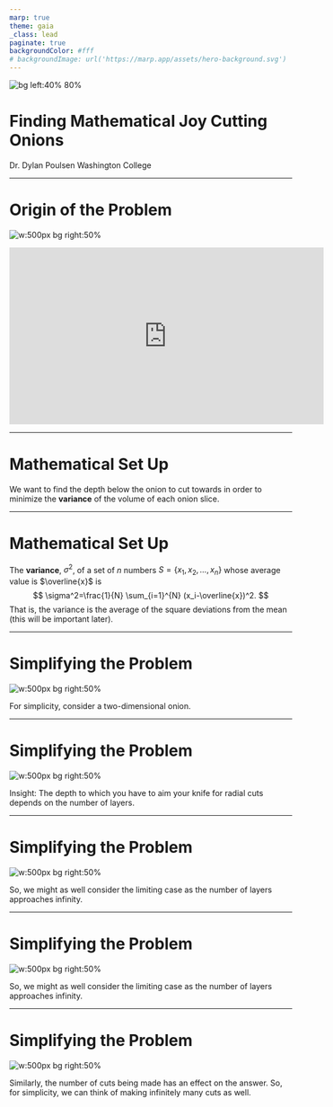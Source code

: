 ```yaml
---
marp: true
theme: gaia
_class: lead
paginate: true
backgroundColor: #fff
# backgroundImage: url('https://marp.app/assets/hero-background.svg')
---
```


![bg left:40% 80%](onionpic2.png)

# Finding Mathematical Joy Cutting Onions

Dr. Dylan Poulsen
Washington College


---

# Origin of the Problem

![w:500px bg right:50%](Insta.png)

<iframe width="560" height="315" src="https://www.youtube.com/embed/BMgLRD2v5w0?start=141" title="YouTube video player" frameborder="0" allow="accelerometer; autoplay; clipboard-write; encrypted-media; gyroscope; picture-in-picture" allowfullscreen></iframe>

---
# Mathematical Set Up

We want to find the depth below the onion to cut towards in order to minimize the **variance** of the volume of each onion slice.

---
# Mathematical Set Up

The **variance**, $\sigma^2$, of a set of $n$ numbers $S=\{x_1,x_2,\ldots,x_n\}$ whose average value is $\overline{x}$ is
$$
\sigma^2=\frac{1}{N} \sum_{i=1}^{N} (x_i-\overline{x})^2.
$$
That is, the variance is the average of the square deviations from the mean (this will be important later).

---

# Simplifying the Problem

![w:500px bg right:50%](Onion_0.png)

For simplicity, consider a two-dimensional onion.

---

# Simplifying the Problem

![w:500px bg right:50%](Onion_1.png)

Insight: The depth to which you have to aim your knife for radial cuts depends on the number of layers.

---

# Simplifying the Problem

![w:500px bg right:50%](Onion_2.png)

So, we might as well consider the limiting case as the number of layers approaches infinity.

---

# Simplifying the Problem

![w:500px bg right:50%](Onion_3.png)

So, we might as well consider the limiting case as the number of layers approaches infinity.

---

# Simplifying the Problem

![w:500px bg right:50%](Onion_3.png)

Similarly, the number of cuts being made has an effect on the answer. So, for simplicity, we can think of making infinitely many cuts as well.
